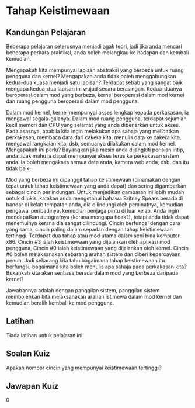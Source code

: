 # Tahap Keistimewaan

## Kandungan Pelajaran

Beberapa pelajaran seterusnya menjadi agak teori, jadi jika anda mencari beberapa perkara praktikal, anda boleh melangkau ke hadapan dan kembali kemudian.

Mengapakah kita mempunyai lapisan abstraksi yang berbeza untuk ruang pengguna dan kernel? Mengapakah anda tidak boleh menggabungkan kedua-dua kuasa menjadi satu lapisan? Terdapat sebab yang sangat baik mengapa kedua-dua lapisan ini wujud secara berasingan. Kedua-duanya beroperasi dalam mod yang berbeza, kernel beroperasi dalam mod kernel dan ruang pengguna beroperasi dalam mod pengguna.

Dalam mod kernel, kernel mempunyai akses lengkap kepada perkakasan, ia mengawal segala-galanya. Dalam mod ruang pengguna, terdapat sejumlah kecil memori dan CPU yang selamat yang anda dibenarkan untuk akses. Pada asasnya, apabila kita ingin melakukan apa sahaja yang melibatkan perkakasan, membaca data dari cakera kita, menulis data ke cakera kita, mengawal rangkaian kita, dsb, semuanya dilakukan dalam mod kernel. Mengapakah ini perlu? Bayangkan jika mesin anda dijangkiti perisian intip, anda tidak mahu ia dapat mempunyai akses terus ke perkakasan sistem anda. Ia boleh mengakses semua data anda, kamera web anda, dsb. dan itu tidak baik.

Mod yang berbeza ini dipanggil tahap keistimewaan (dinamakan dengan tepat untuk tahap keistimewaan yang anda dapat) dan sering digambarkan sebagai cincin perlindungan. Untuk menjadikan gambaran ini lebih mudah untuk dilukis, katakan anda mengetahui bahawa Britney Spears berada di bandar di kelab tempatan anda, dia dilindungi oleh peminatnya, kemudian pengawal peribadinya, kemudian penjaga pintu di luar kelab. Anda ingin mendapatkan autografnya (kerana mengapa tidak?), tetapi anda tidak dapat menemuinya kerana dia sangat dilindungi. Cincin berfungsi dengan cara yang sama, cincin paling dalam sepadan dengan tahap keistimewaan tertinggi. Terdapat dua tahap atau mod utama dalam seni bina komputer x86. Cincin #3 ialah keistimewaan yang dijalankan oleh aplikasi mod pengguna, Cincin #0 ialah keistimewaan yang dijalankan oleh kernel. Cincin #0 boleh melaksanakan sebarang arahan sistem dan diberi kepercayaan penuh. Jadi sekarang kita tahu bagaimana tahap keistimewaan itu berfungsi, bagaimana kita boleh menulis apa sahaja pada perkakasan kita? Bukankah kita akan sentiasa berada dalam mod yang berbeza daripada kernel?

Jawabannya adalah dengan panggilan sistem, panggilan sistem membolehkan kita melaksanakan arahan istimewa dalam mod kernel dan kemudian beralih kembali ke mod pengguna.

## Latihan

Tiada latihan untuk pelajaran ini.

## Soalan Kuiz

Apakah nombor cincin yang mempunyai keistimewaan tertinggi?

## Jawapan Kuiz

0
